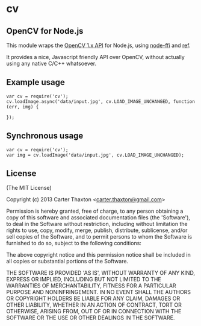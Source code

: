 # cv
## OpenCV for Node.js

This module wraps the [OpenCV 1.x API](http://docs.opencv.org/modules/core/doc/old_basic_structures.html) for Node.js, using [node-ffi](http://github.com/rbranson/node-ffi) and [ref](http://github.com/TooTallNate/ref).

It provides a nice, Javascript friendly API over OpenCV, without actually using any native C/C++ whatsoever.

## Example usage

    var cv = require('cv');
    cv.loadImage.async('data/input.jpg', cv.LOAD_IMAGE_UNCHANGED, function (err, img) {
      
    });

## Synchronous usage

    var cv = require('cv');  
    var img = cv.loadImage('data/input.jpg', cv.LOAD_IMAGE_UNCHANGED);

## License

(The MIT License)

Copyright (c) 2013 Carter Thaxton &lt;carter.thaxton@gmail.com&gt;

Permission is hereby granted, free of charge, to any person obtaining
a copy of this software and associated documentation files (the
'Software'), to deal in the Software without restriction, including
without limitation the rights to use, copy, modify, merge, publish,
distribute, sublicense, and/or sell copies of the Software, and to
permit persons to whom the Software is furnished to do so, subject to
the following conditions:

The above copyright notice and this permission notice shall be
included in all copies or substantial portions of the Software.

THE SOFTWARE IS PROVIDED 'AS IS', WITHOUT WARRANTY OF ANY KIND,
EXPRESS OR IMPLIED, INCLUDING BUT NOT LIMITED TO THE WARRANTIES OF
MERCHANTABILITY, FITNESS FOR A PARTICULAR PURPOSE AND NONINFRINGEMENT.
IN NO EVENT SHALL THE AUTHORS OR COPYRIGHT HOLDERS BE LIABLE FOR ANY
CLAIM, DAMAGES OR OTHER LIABILITY, WHETHER IN AN ACTION OF CONTRACT,
TORT OR OTHERWISE, ARISING FROM, OUT OF OR IN CONNECTION WITH THE
SOFTWARE OR THE USE OR OTHER DEALINGS IN THE SOFTWARE.
